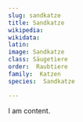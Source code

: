 ```yaml
---
slug: sandkatze
title: Sandkatze
wikipedia: 
wikidata: 
latin:
image: Sandkatze
class: Säugetiere
order:  Raubtiere
family:  Katzen 
species:  Sandkatze

---
```


I am content.
